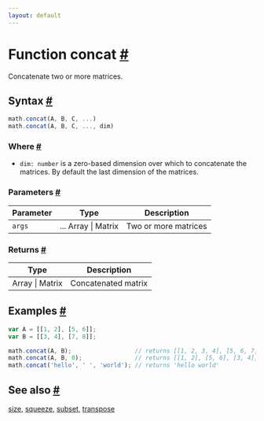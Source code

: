 ```yaml
---
layout: default
---
```


<h1 id="function-concat">Function concat <a href="#function-concat" title="Permalink">#</a></h1>

Concatenate two or more matrices.


<h2 id="syntax">Syntax <a href="#syntax" title="Permalink">#</a></h2>

```js
math.concat(A, B, C, ...)
math.concat(A, B, C, ..., dim)
```

<h3 id="where">Where <a href="#where" title="Permalink">#</a></h3>

- `dim: number` is a zero-based dimension over which to concatenate the matrices.
  By default the last dimension of the matrices.

<h3 id="parameters">Parameters <a href="#parameters" title="Permalink">#</a></h3>

Parameter | Type | Description
--------- | ---- | -----------
`args` | ... Array &#124; Matrix | Two or more matrices

<h3 id="returns">Returns <a href="#returns" title="Permalink">#</a></h3>

Type | Description
---- | -----------
Array &#124; Matrix | Concatenated matrix


<h2 id="examples">Examples <a href="#examples" title="Permalink">#</a></h2>

```js
var A = [[1, 2], [5, 6]];
var B = [[3, 4], [7, 8]];

math.concat(A, B);                  // returns [[1, 2, 3, 4], [5, 6, 7, 8]]
math.concat(A, B, 0);               // returns [[1, 2], [5, 6], [3, 4], [7, 8]]
math.concat('hello', ' ', 'world'); // returns 'hello world'
```


<h2 id="see-also">See also <a href="#see-also" title="Permalink">#</a></h2>

[size](size.html),
[squeeze](squeeze.html),
[subset](subset.html),
[transpose](transpose.html)


<!-- Note: This file is automatically generated from source code comments. Changes made in this file will be overridden. -->
